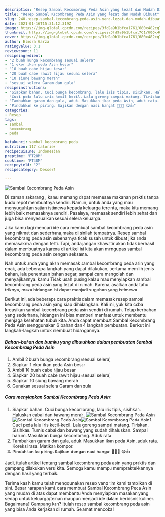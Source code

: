 ```yaml
---
description: "Resep Sambal Kecombrang Peda Asin yang lezat dan Mudah Dibuat"
title: "Resep Sambal Kecombrang Peda Asin yang lezat dan Mudah Dibuat"
slug: 240-resep-sambal-kecombrang-peda-asin-yang-lezat-dan-mudah-dibuat
date: 2021-01-16T15:31:12.319Z
image: https://img-global.cpcdn.com/recipes/3fd9a9b1bfca1761/680x482cq70/sambal-kecombrang-peda-asin-foto-resep-utama.jpg
thumbnail: https://img-global.cpcdn.com/recipes/3fd9a9b1bfca1761/680x482cq70/sambal-kecombrang-peda-asin-foto-resep-utama.jpg
cover: https://img-global.cpcdn.com/recipes/3fd9a9b1bfca1761/680x482cq70/sambal-kecombrang-peda-asin-foto-resep-utama.jpg
author: Elnora Garza
ratingvalue: 3.1
reviewcount: 11
recipeingredient:
- "2 buah bunga kecombrang sesuai selera"
- "1 ekor ikan peda Asin besar"
- "10 buah cabe hijau besar"
- "20 buah cabe rawit hijau sesuai selera"
- "10 siung bawang merah"
- "sesuai selera Garam dan gula"
recipeinstructions:
- "Siapkan bahan. Cuci bunga kecombrang, lalu iris tipis, sisihkan. Haluskan cabai dan bawang merah."
- "Cuci peda lalu iris kecil-kecil. Lalu goreng sampai matang. Tiriskan. Sisihkan. Tumis cabai dan bawang yang sudah dihaluskan. Sampai harum. Masukkan bunga kecombrang. Aduk rata"
- "Tambahkan garam dan gula, aduk. Masukkan ikan peda Asin, aduk rata. Koreksi rasa. Matikan kompor."
- "Pindahkan ke piring. Sajikan dengan nasi hangat 🍚🍚🍚 😋👍"
categories:
- Resep
tags:
- sambal
- kecombrang
- peda

katakunci: sambal kecombrang peda 
nutrition: 117 calories
recipecuisine: Indonesian
preptime: "PT28M"
cooktime: "PT48M"
recipeyield: "2"
recipecategory: Dessert

---
```



![Sambal Kecombrang Peda Asin](https://img-global.cpcdn.com/recipes/3fd9a9b1bfca1761/680x482cq70/sambal-kecombrang-peda-asin-foto-resep-utama.jpg)

Di zaman  sekarang , kamu memang dapat memesan makanan praktis tanpa kudu repot membuatnya sendiri. Namun, untuk anda yang mau menyuguhkan sajian istimewa kepada keluarga tercinta, maka kita memang lebih baik memasaknya sendiri. Pasalnya, memasak sendiri lebih sehat dan juga bisa menyesuaikan sesuai selera keluarga.

Jika kamu lagi mencari ide cara membuat sambal kecombrang peda asin yang nikmat dan sederhana,maka di sinilah tempatnya. Resep sambal kecombrang peda asin  sebenarnya tidak susah untuk dibuat jika anda memasaknya dengan teliti. Tapi, anda jangan khawatir akan tidak berhasil dalam membuatnya 
karena di artikel ini kita akan mengupas sambal kecombrang peda asin dengan seksama.  



Nah untuk anda yang akan memasak sambal kecombrang peda asin yang enak, ada beberapa langkah yang dapat dilakukan, pertama memilih jenis bahan, lalu penentuan bahan segar, sampai cara mengolah dan menyajikannya. kamu Tidak usah pusing kalau mau menyiapkan sambal kecombrang peda asin yang lezat di rumah. Karena, asalkan anda  tahu triknya, maka hidangan ini dapat menjadi suguhan yang istimewa.

Berikut ini, ada beberapa cara praktis  dalam memasak resep sambal kecombrang peda asin yang siap dihidangkan. Kali ini, yuk kita coba kreasikan sambal kecombrang peda asin sendiri di rumah. Tetap berbahan yang sederhana, hidangan ini bisa memberi manfaat untuk membantu menjaga kesehatan tubuh kita. Anda dapat membuat Sambal Kecombrang Peda Asin menggunakan 6 bahan dan 4 langkah pembuatan. Berikut ini langkah-langkah untuk membuat hidangannya.

<!--inarticleads1-->

##### Bahan-bahan dan bumbu yang dibutuhkan dalam pembuatan Sambal Kecombrang Peda Asin:

1. Ambil 2 buah bunga kecombrang (sesuai selera)
1. Siapkan 1 ekor ikan peda Asin besar
1. Ambil 10 buah cabe hijau besar
1. Siapkan 20 buah cabe rawit hijau (sesuai selera)
1. Siapkan 10 siung bawang merah
1. Gunakan sesuai selera Garam dan gula




<!--inarticleads2-->

##### Cara menyiapkan Sambal Kecombrang Peda Asin:

1. Siapkan bahan. Cuci bunga kecombrang, lalu iris tipis, sisihkan. Haluskan cabai dan bawang merah.
<img src="https://img-global.cpcdn.com/steps/50f650e7daed534b/160x128cq70/sambal-kecombrang-peda-asin-langkah-memasak-1-foto.jpg" alt="Sambal Kecombrang Peda Asin"><img src="https://img-global.cpcdn.com/steps/376121bfbdf5a995/160x128cq70/sambal-kecombrang-peda-asin-langkah-memasak-1-foto.jpg" alt="Sambal Kecombrang Peda Asin"><img src="https://img-global.cpcdn.com/steps/a6359602ee62ea3e/160x128cq70/sambal-kecombrang-peda-asin-langkah-memasak-1-foto.jpg" alt="Sambal Kecombrang Peda Asin">1. Cuci peda lalu iris kecil-kecil. Lalu goreng sampai matang. Tiriskan. Sisihkan. Tumis cabai dan bawang yang sudah dihaluskan. Sampai harum. Masukkan bunga kecombrang. Aduk rata
1. Tambahkan garam dan gula, aduk. Masukkan ikan peda Asin, aduk rata. Koreksi rasa. Matikan kompor.
1. Pindahkan ke piring. Sajikan dengan nasi hangat 🍚🍚🍚 😋👍




Jadi, itulah artikel tentang  sambal kecombrang peda asin  yang praktis dan gampang dilakukan versi kita. Semoga kamu mampu mempraktekkannya dengan hasil yang terbaik. 

Terima kasih kamu telah menggunakan resep yang tim kami tampilkan di sini. Besar harapan kami, cara membuat  Sambal Kecombrang Peda Asin yang mudah di atas dapat membantu Anda menyiapkan masakan yang sedap untuk keluarga/teman maupun menjadi ide dalam berbisnis kuliner. Bagaimana? Gampang kan? Itulah resep sambal kecombrang peda asin yang bisa Anda kerjakan di rumah. Selamat mencoba!


